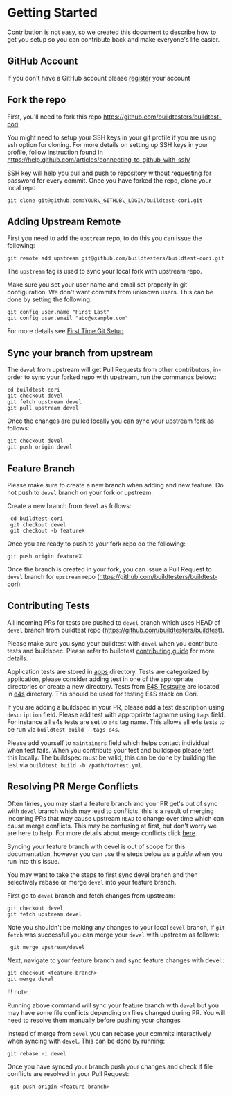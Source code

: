 Getting Started
================

Contribution is not easy, so we created this document to describe how to get you setup
so you can contribute back and make everyone's life easier.

GitHub Account
--------------

If you don't have a GitHub account please [register](http://github.com/join) your account

Fork the repo
--------------

First, you'll need to fork this repo https://github.com/buildtesters/buildtest-cori

You might need to setup your SSH keys in your git profile if you are using ssh option for cloning. For more details on
setting up SSH keys in your profile, follow instruction found in
https://help.github.com/articles/connecting-to-github-with-ssh/

SSH key will help you pull and push to repository without requesting for password for every commit. Once you have forked the repo, clone your local repo

```
git clone git@github.com:YOUR\_GITHUB\_LOGIN/buildtest-cori.git
```

Adding Upstream Remote
-----------------------

First you need to add the ``upstream`` repo, to do this you can issue the
following:

```
git remote add upstream git@github.com/buildtesters/buildtest-cori.git
```

The ``upstream`` tag is used to sync your local fork with upstream repo.

Make sure you set your user name and email set properly in git configuration.
We don't want commits from unknown users. This can be done by setting the following:

```
git config user.name "First Last"
git config user.email "abc@example.com"
```

For more details see [First Time Git Setup](https://git-scm.com/book/en/v2/Getting-Started-First-Time-Git-Setup)

Sync your branch from upstream
-------------------------------

The ``devel`` from upstream will get Pull Requests from other contributors, in-order
to sync your forked repo with upstream, run the commands below::

```
cd buildtest-cori
git checkout devel
git fetch upstream devel
git pull upstream devel
```

Once the changes are pulled locally you can sync your upstream fork as follows:

```
git checkout devel
git push origin devel
```


Feature Branch
------------------

Please make sure to create a new branch when adding and new feature. Do not
push to ``devel`` branch on your fork or upstream.

Create a new branch from ``devel`` as follows:

```
 cd buildtest-cori
 git checkout devel
 git checkout -b featureX
```

Once you are ready to push to your fork repo do the following:

```
git push origin featureX
```

Once the branch is created in your fork, you can issue a Pull Request to ``devel``
branch for ``upstream`` repo (https://github.com/buildtesters/buildtest-cori)


Contributing Tests
-------------------

All incoming PRs for tests are pushed to ``devel`` branch which uses HEAD of `devel` branch from buildtest repo (https://github.com/buildtesters/buildtest).


Please make sure you sync your buildtest with `devel` when you contribute tests and buildspec. Please refer to buildtest [contributing guide](https://buildtest.readthedocs.io/en/devel/contributing.html) for more details.


Application tests are stored in [apps](https://github.com/buildtesters/buildtest-cori/tree/devel/apps) directory. Tests are categorized by application, please consider adding test in one of the 
appropriate directories or create a new directory. Tests from [E4S Testsuite](https://github.com/E4S-Project/testsuite) are located in [e4s](https://github.com/buildtesters/buildtest-cori/tree/devel/e4s) directory. This should be used for 
testing E4S stack on Cori. 

If you are adding a buildspec in your PR, please add a test description using ``description`` field. Please add test with appropriate tagname using ``tags`` field. For instance all e4s tests are set to ``e4s`` tag name. This allows all e4s tests to be run via ``buildtest build --tags e4s``. 

Please add yourself to ``maintainers`` field which helps contact individual when test fails. When you contribute your test and buildspec please test this locally. The buildspec must be valid, this can be done by building the test via ``buildtest build -b /path/to/test.yml``. 


Resolving PR Merge Conflicts
-----------------------------

Often times, you may start a feature branch and your PR get's out of sync with
``devel`` branch which may lead to conflicts, this is a result of merging incoming
PRs that may cause upstream `HEAD` to change over time which can cause merge conflicts.
This may be confusing at first, but don't worry we are here to help. For more details
about merge conflicts click [here](https://docs.github.com/en/free-pro-team@latest/github/collaborating-with-issues-and-pull-requests/about-merge-conflicts).

Syncing your feature branch with devel is out of scope for this documentation,
however you can use the steps below as a *guide* when you run into this issue.

You may want to take the steps to first sync devel branch and then
selectively rebase or merge ``devel`` into your feature branch.

First go to ``devel`` branch and fetch changes from upstream:

```
git checkout devel
git fetch upstream devel
```

Note you shouldn't be making any changes to your local ``devel`` branch, if
``git fetch`` was successful you can merge your ``devel`` with upstream as follows:

```
 git merge upstream/devel
```

Next, navigate to your feature branch and sync feature changes with devel::

```
git checkout <feature-branch>
git merge devel
```

!!! note:

   Running above command will sync your feature branch with ``devel`` but you may have some file conflicts depending on files changed during PR.
   You will need to resolve them manually before pushing your changes

Instead of merge from ``devel`` you can rebase your commits interactively when syncing with ``devel``. This can be done by running:

```
git rebase -i devel
```

Once you have synced your branch push your changes and check if file conflicts are resolved in your Pull Request:

```
 git push origin <feature-branch>
 ```
